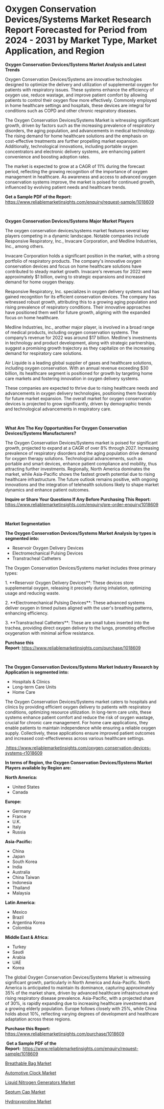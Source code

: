 <p><h1>Oxygen Conservation Devices/Systems Market Research Report Forecasted for Period from 2024 -  2031 by Market Type, Market Application, and Region</h1></p><p><strong>Oxygen Conservation Devices/Systems Market Analysis and Latest Trends</strong></p>
<p><p>Oxygen Conservation Devices/Systems are innovative technologies designed to optimize the delivery and utilization of supplemental oxygen for patients with respiratory issues. These systems enhance the efficiency of oxygen use, reduce wastage, and improve patient comfort by allowing patients to control their oxygen flow more effectively. Commonly employed in home healthcare settings and hospitals, these devices are integral for conditions such as COPD and other chronic respiratory diseases.</p><p>The Oxygen Conservation Devices/Systems Market is witnessing significant growth, driven by factors such as the increasing prevalence of respiratory disorders, the aging population, and advancements in medical technology. The rising demand for home healthcare solutions and the emphasis on cost-effective treatments are further propelling market expansion. Additionally, technological innovations, including portable oxygen concentrators and electronic delivery systems, are enhancing patient convenience and boosting adoption rates.</p><p>The market is expected to grow at a CAGR of 11% during the forecast period, reflecting the growing recognition of the importance of oxygen management in healthcare. As awareness and access to advanced oxygen conservation systems improve, the market is poised for continued growth, influenced by evolving patient needs and healthcare trends.</p></p>
<p><strong>Get a Sample PDF of the Report:&nbsp;</strong> <a href="https://www.reliablemarketinsights.com/enquiry/request-sample/1018609?utm_campaign=1282&utm_medium=2&utm_source=Github&utm_content=ia&utm_term=02102024&utm_id=oxygen-conservation-devicessystems">https://www.reliablemarketinsights.com/enquiry/request-sample/1018609</a></p>
<p>&nbsp;</p>
<p><strong>Oxygen Conservation Devices/Systems Major Market Players</strong></p>
<p><p>The oxygen conservation devices/systems market features several key players competing in a dynamic landscape. Notable companies include Responsive Respiratory, Inc., Invacare Corporation, and Medline Industries, Inc., among others. </p><p>Invacare Corporation holds a significant position in the market, with a strong portfolio of respiratory products. The company's innovative oxygen conservation devices and focus on home healthcare solutions have contributed to steady market growth. Invacare's revenues for 2022 were approximately $1 billion, owing to strategic expansions and increased demand for home oxygen therapy.</p><p>Responsive Respiratory, Inc. specializes in oxygen delivery systems and has gained recognition for its efficient conservation devices. The company has witnessed robust growth, attributing this to a growing aging population and rising prevalence of respiratory conditions. Their innovative approaches have positioned them well for future growth, aligning with the expanded focus on home healthcare.</p><p>Medline Industries, Inc., another major player, is involved in a broad range of medical products, including oxygen conservation systems. The company’s revenue for 2022 was around $17 billion. Medline's investments in technology and product development, along with strategic partnerships, suggest a promising growth trajectory as they capitalize on the increasing demand for respiratory care solutions.</p><p>Air Liquide is a leading global supplier of gases and healthcare solutions, including oxygen conservation. With an annual revenue exceeding $30 billion, its healthcare segment is positioned for growth by targeting home care markets and fostering innovation in oxygen delivery systems.</p><p>These companies are expected to thrive due to rising healthcare needs and advancements in oxygen delivery technologies, positioning them favorably for future market expansion. The overall market for oxygen conservation devices is projected to grow significantly, driven by demographic trends and technological advancements in respiratory care.</p></p>
<p>&nbsp;</p>
<p><strong>What Are The Key Opportunities For Oxygen Conservation Devices/Systems Manufacturers?</strong></p>
<p><p>The Oxygen Conservation Devices/Systems market is poised for significant growth, projected to expand at a CAGR of over 8% through 2027. Increasing prevalence of respiratory disorders and the aging population drive demand for oxygen therapy solutions. Technological advancements, such as portable and smart devices, enhance patient compliance and mobility, thus attracting further investments. Regionally, North America dominates the market, while Asia-Pacific shows the fastest growth potential due to rising healthcare infrastructure. The future outlook remains positive, with ongoing innovations and the integration of telehealth solutions likely to shape market dynamics and enhance patient outcomes.</p></p>
<p><strong>Inquire or Share Your Questions If Any Before Purchasing This Report:</strong> <a href="https://www.reliablemarketinsights.com/enquiry/pre-order-enquiry/1018609?utm_campaign=1282&utm_medium=2&utm_source=Github&utm_content=ia&utm_term=02102024&utm_id=oxygen-conservation-devicessystems">https://www.reliablemarketinsights.com/enquiry/pre-order-enquiry/1018609</a></p>
<p>&nbsp;</p>
<p><strong>Market Segmentation</strong></p>
<p><strong>The Oxygen Conservation Devices/Systems Market Analysis by types is segmented into:</strong></p>
<p><ul><li>Reservoir Oxygen Delivery Devices</li><li>Electromechanical Pulsing Devices</li><li>Transtracheal Catheters</li></ul></p>
<p><p>The Oxygen Conservation Devices/Systems market includes three primary types: </p><p>1. **Reservoir Oxygen Delivery Devices**: These devices store supplemental oxygen, releasing it precisely during inhalation, optimizing usage and reducing waste. </p><p>2. **Electromechanical Pulsing Devices**: These advanced systems deliver oxygen in timed pulses aligned with the user's breathing patterns, enhancing efficiency.</p><p>3. **Transtracheal Catheters**: These are small tubes inserted into the trachea, providing direct oxygen delivery to the lungs, promoting effective oxygenation with minimal airflow resistance.</p></p>
<p><strong>Purchase this Report:&nbsp;</strong><a href="https://www.reliablemarketinsights.com/purchase/1018609?utm_campaign=1282&utm_medium=2&utm_source=Github&utm_content=ia&utm_term=02102024&utm_id=oxygen-conservation-devicessystems">https://www.reliablemarketinsights.com/purchase/1018609</a></p>
<p>&nbsp;</p>
<p><strong>The Oxygen Conservation Devices/Systems Market Industry Research by Application is segmented into:</strong></p>
<p><ul><li>Hospitals & Clinics</li><li>Long-term Care Units</li><li>Home Care</li></ul></p>
<p><p>The Oxygen Conservation Devices/Systems market caters to hospitals and clinics by providing efficient oxygen delivery to patients with respiratory conditions, optimizing resource utilization. In long-term care units, these systems enhance patient comfort and reduce the risk of oxygen wastage, crucial for chronic care management. For home care applications, they enable patients to maintain independence while ensuring a reliable oxygen supply. Collectively, these applications ensure improved patient outcomes and increased cost-effectiveness across various healthcare settings.</p></p>
<p><a href="https://www.reliablemarketinsights.com/oxygen-conservation-devices-systems-r1018609?utm_campaign=1282&utm_medium=2&utm_source=Github&utm_content=ia&utm_term=02102024&utm_id=oxygen-conservation-devicessystems">&nbsp;https://www.reliablemarketinsights.com/oxygen-conservation-devices-systems-r1018609</a></p>
<p><strong>In terms of Region, the Oxygen Conservation Devices/Systems Market Players available by Region are:</strong></p>
<p>
    <p> <strong> North America: </strong>
        <ul>
            <li>United States</li>
            <li>Canada</li>
        </ul>
        </p> 
    <p> <strong> Europe: </strong>
        <ul>
            <li>Germany</li>
            <li>France</li>
            <li>U.K.</li>
            <li>Italy</li>
            <li>Russia</li>
        </ul>
        </p> 
    <p> <strong> Asia-Pacific: </strong>
        <ul>
            <li>China</li>
            <li>Japan</li>
            <li>South Korea</li>
            <li>India</li>
            <li>Australia</li>
            <li>China Taiwan</li>
            <li>Indonesia</li>
            <li>Thailand</li>
            <li>Malaysia</li>
        </ul>
        </p> 
    <p> <strong> Latin America: </strong>
        <ul>
            <li>Mexico</li>
            <li>Brazil</li>
            <li>Argentina Korea</li>
            <li>Colombia</li>
        </ul>
        </p> 
    <p> <strong> Middle East & Africa: </strong>
        <ul>
            <li>Turkey</li>
            <li>Saudi</li>
            <li>Arabia</li>
            <li>UAE</li>
            <li>Korea</li>
        </ul>
    </p>
    </p>
<p><p>The global Oxygen Conservation Devices/Systems Market is witnessing significant growth, particularly in North America and Asia-Pacific. North America is anticipated to maintain its dominance, capturing approximately 35% of the market share, driven by advanced healthcare infrastructure and rising respiratory disease prevalence. Asia-Pacific, with a projected share of 30%, is rapidly expanding due to increasing healthcare investments and a growing elderly population. Europe follows closely with 25%, while China holds about 10%, reflecting varying degrees of development and healthcare adaptation across these regions.</p></p>
<p><strong>Purchase this Report: </strong><a href="https://www.reliablemarketinsights.com/purchase/1018609?utm_campaign=1282&utm_medium=2&utm_source=Github&utm_content=ia&utm_term=02102024&utm_id=oxygen-conservation-devicessystems">https://www.reliablemarketinsights.com/purchase/1018609</a></p>
<p>&nbsp;<strong>Get a Sample PDF of the Report:&nbsp;&nbsp;</strong><a href="https://www.reliablemarketinsights.com/enquiry/request-sample/1018609?utm_campaign=1282&utm_medium=2&utm_source=Github&utm_content=ia&utm_term=02102024&utm_id=oxygen-conservation-devicessystems">https://www.reliablemarketinsights.com/enquiry/request-sample/1018609</a></p>
<p><strong></strong></p>
<p><p><a href="https://issuu.com/reportprime-2/docs/breathable-bag-market-size-2030.ppt_a9938573d16e52?utm_campaign=1282&utm_medium=2&utm_source=Github&utm_content=ia&utm_term=02102024&utm_id=oxygen-conservation-devicessystems">Breathable Bag Market</a></p><p><a href="https://www.linkedin.com/pulse/global-automotive-clock-market-size-expected-reach-cagr-i6c6e?trackingId=oEFDNm9YQ1SGtG%2BZuR2UUQ%3D%3D&utm_campaign=1282&utm_medium=2&utm_source=Github&utm_content=ia&utm_term=02102024&utm_id=oxygen-conservation-devicessystems">Automotive Clock Market</a></p><p><a href="https://www.linkedin.com/pulse/liquid-nitrogen-generators-market-essentials-key-players-demand-qlp1c?trackingId=iwxCjregSMicv4flEs4HMg%3D%3D&utm_campaign=1282&utm_medium=2&utm_source=Github&utm_content=ia&utm_term=02102024&utm_id=oxygen-conservation-devicessystems">Liquid Nitrogen Generators Market</a></p><p><a href="https://issuu.com/reportprime-2/docs/septum-cap-market-size-2030.pptx_868840371ecf21?utm_campaign=1282&utm_medium=2&utm_source=Github&utm_content=ia&utm_term=02102024&utm_id=oxygen-conservation-devicessystems">Septum Cap Market</a></p><p><a href="https://www.linkedin.com/pulse/driving-factors-behind-hydroxyproline-market-trends-m8yic?trackingId=Y4Uea3qETvKQsny3T82jFA%3D%3D&utm_campaign=1282&utm_medium=2&utm_source=Github&utm_content=ia&utm_term=02102024&utm_id=oxygen-conservation-devicessystems">Hydroxyproline Market</a></p></p>